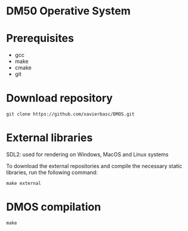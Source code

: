 # DM50 Operative System

# Prerequisites

- gcc
- make
- cmake
- git

# Download repository

`git clone https://github.com/xavierbasc/DMOS.git`

# External libraries

SDL2: used for rendering on Windows, MacOS and Linux systems

To download the external repositories and compile the necessary static libraries, run the following command:

`make external`

# DMOS compilation

`make`
